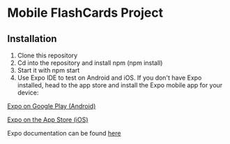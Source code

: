 # Mobile FlashCards Project
## Installation
1) Clone this repository
2) Cd into the repository and install npm (npm install)
3) Start it with npm start
4) Use Expo IDE to test on Android and iOS. If you don't have Expo installed, head to the app store and install the Expo mobile app for your device:

[Expo on Google Play (Android)](https://play.google.com/store/apps/details?id=host.exp.exponent)

[Expo on the App Store (iOS) ](https://itunes.apple.com/us/app/expo-client/id982107779)

Expo documentation can be found [here](https://docs.expo.io/versions/latest/index.html)